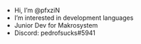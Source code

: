 -  Hi, I’m @pfxziN
-  I’m interested in development languages
-  Junior Dev for Makrosystem
-  Discord: pedrofsucks#5941

<!---
pfxziN/pfxziN is a ✨ special ✨ repository because its `README.md` (this file) appears on your GitHub profile.
You can click the Preview link to take a look at your changes.
--->
